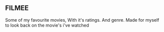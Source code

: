 ## FILMEE 
Some of my favourite movies, With it's ratings. And genre. 
Made for myself to look back on the movie's i've watched